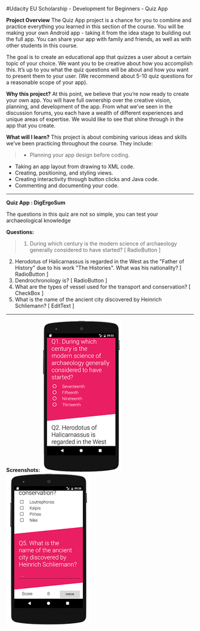 #Udacity EU Scholarship - Development for Beginners - Quiz App

**Project Overview**
The Quiz App project is a chance for you to combine and practice everything you learned in this section of the course. You will be making your own Android app - taking it from the idea stage to building out the full app. You can share your app with family and friends, as well as with other students in this course.

The goal is to create an educational app that quizzes a user about a certain topic of your choice. We want you to be creative about how you accomplish this. It’s up to you what the quiz questions will be about and how you want to present them to your user. (We recommend about 5-10 quiz questions for a reasonable scope of your app).

**Why this project?**
At this point, we believe that you’re now ready to create your own app. You will have full ownership over the creative vision, planning, and development of the app. From what we’ve seen in the discussion forums, you each have a wealth of different experiences and unique areas of expertise. We would like to see that shine through in the app that you create.

**What will I learn?**
This project is about combining various ideas and skills we’ve been practicing throughout the course. They include:

> - Planning your app design before coding.
- Taking an app layout from drawing to XML code.
- Creating, positioning, and styling views.
- Creating interactivity through button clicks and Java code.
- Commenting and documenting your code.

--------------------------------------------------------------------------------

**Quiz App : DigErgoSum**

The questions in this quiz are not so simple, you can test your archaeological knowledge

**Questions:**
> 1. During which century is the modern science of archaeology generally considered to have started? [ RadioButton ]
2. Herodotus of Halicarnassus is regarded in the West as the "Father of History" due to his work "The Histories". What was his nationality? [ RadioButton ]
3. Dendrochronology is? [ RadioButton ]
4. What are the types of vessel used for the transport and conservation? [ CheckBox ]
5. What is the name of the ancient city discovered by Heinrich Schliemann? [ EditText ]

--------------------------------------------------------------------------------

**Screenshots:**
![](https://github.com/maximilianventura/QuizApp/blob/master/DigErgoSum01s.jpg)
![](https://github.com/maximilianventura/QuizApp/blob/master/DigErgoSum02s.jpg)

